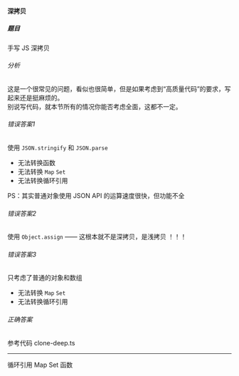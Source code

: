 #### 深拷贝

##### 题目

手写 JS 深拷贝

###### 分析

这是一个很常见的问题，看似也很简单，但是如果考虑到“高质量代码”的要求，写起来还是挺麻烦的。<br>
别说写代码，就本节所有的情况你能否考虑全面，这都不一定。

###### 错误答案1

使用 `JSON.stringify` 和 `JSON.parse`
- 无法转换函数
- 无法转换 `Map` `Set`
- 无法转换循环引用

PS：其实普通对象使用 JSON API 的运算速度很快，但功能不全

###### 错误答案2

使用 `Object.assign` —— 这根本就不是深拷贝，是浅拷贝 ！！！

###### 错误答案3

只考虑了普通的对象和数组
- 无法转换 `Map` `Set`
- 无法转换循环引用

###### 正确答案

参考代码 clone-deep.ts

---

循环引用
Map Set 函数
